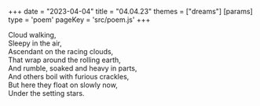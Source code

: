 +++
date = "2023-04-04"
title = "04.04.23"
themes = ["dreams"]
[params]
  type = 'poem'
  pageKey = 'src/poem.js'
+++

Cloud walking,  
Sleepy in the air,  
Ascendant on the racing clouds,  
That wrap around the rolling earth,  
And rumble, soaked and heavy in parts,  
And others boil with furious crackles,  
But here they float on slowly now,  
Under the setting stars.
